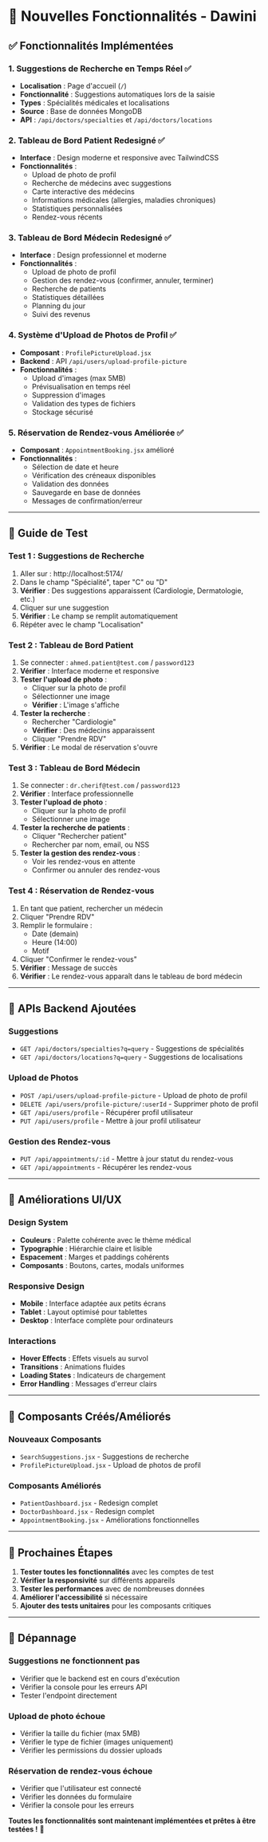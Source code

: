 # 🚀 Nouvelles Fonctionnalités - Dawini

## ✅ **Fonctionnalités Implémentées**

### **1. Suggestions de Recherche en Temps Réel** ✅
- **Localisation** : Page d'accueil (`/`)
- **Fonctionnalité** : Suggestions automatiques lors de la saisie
- **Types** : Spécialités médicales et localisations
- **Source** : Base de données MongoDB
- **API** : `/api/doctors/specialties` et `/api/doctors/locations`

### **2. Tableau de Bord Patient Redesigné** ✅
- **Interface** : Design moderne et responsive avec TailwindCSS
- **Fonctionnalités** :
  - Upload de photo de profil
  - Recherche de médecins avec suggestions
  - Carte interactive des médecins
  - Informations médicales (allergies, maladies chroniques)
  - Statistiques personnalisées
  - Rendez-vous récents

### **3. Tableau de Bord Médecin Redesigné** ✅
- **Interface** : Design professionnel et moderne
- **Fonctionnalités** :
  - Upload de photo de profil
  - Gestion des rendez-vous (confirmer, annuler, terminer)
  - Recherche de patients
  - Statistiques détaillées
  - Planning du jour
  - Suivi des revenus

### **4. Système d'Upload de Photos de Profil** ✅
- **Composant** : `ProfilePictureUpload.jsx`
- **Backend** : API `/api/users/upload-profile-picture`
- **Fonctionnalités** :
  - Upload d'images (max 5MB)
  - Prévisualisation en temps réel
  - Suppression d'images
  - Validation des types de fichiers
  - Stockage sécurisé

### **5. Réservation de Rendez-vous Améliorée** ✅
- **Composant** : `AppointmentBooking.jsx` amélioré
- **Fonctionnalités** :
  - Sélection de date et heure
  - Vérification des créneaux disponibles
  - Validation des données
  - Sauvegarde en base de données
  - Messages de confirmation/erreur

---

## 🧪 **Guide de Test**

### **Test 1 : Suggestions de Recherche**
1. Aller sur : http://localhost:5174/
2. Dans le champ "Spécialité", taper "C" ou "D"
3. **Vérifier** : Des suggestions apparaissent (Cardiologie, Dermatologie, etc.)
4. Cliquer sur une suggestion
5. **Vérifier** : Le champ se remplit automatiquement
6. Répéter avec le champ "Localisation"

### **Test 2 : Tableau de Bord Patient**
1. Se connecter : `ahmed.patient@test.com` / `password123`
2. **Vérifier** : Interface moderne et responsive
3. **Tester l'upload de photo** :
   - Cliquer sur la photo de profil
   - Sélectionner une image
   - **Vérifier** : L'image s'affiche
4. **Tester la recherche** :
   - Rechercher "Cardiologie"
   - **Vérifier** : Des médecins apparaissent
   - Cliquer "Prendre RDV"
5. **Vérifier** : Le modal de réservation s'ouvre

### **Test 3 : Tableau de Bord Médecin**
1. Se connecter : `dr.cherif@test.com` / `password123`
2. **Vérifier** : Interface professionnelle
3. **Tester l'upload de photo** :
   - Cliquer sur la photo de profil
   - Sélectionner une image
4. **Tester la recherche de patients** :
   - Cliquer "Rechercher patient"
   - Rechercher par nom, email, ou NSS
5. **Tester la gestion des rendez-vous** :
   - Voir les rendez-vous en attente
   - Confirmer ou annuler des rendez-vous

### **Test 4 : Réservation de Rendez-vous**
1. En tant que patient, rechercher un médecin
2. Cliquer "Prendre RDV"
3. Remplir le formulaire :
   - Date (demain)
   - Heure (14:00)
   - Motif
4. Cliquer "Confirmer le rendez-vous"
5. **Vérifier** : Message de succès
6. **Vérifier** : Le rendez-vous apparaît dans le tableau de bord médecin

---

## 🔧 **APIs Backend Ajoutées**

### **Suggestions**
- `GET /api/doctors/specialties?q=query` - Suggestions de spécialités
- `GET /api/doctors/locations?q=query` - Suggestions de localisations

### **Upload de Photos**
- `POST /api/users/upload-profile-picture` - Upload de photo de profil
- `DELETE /api/users/profile-picture/:userId` - Supprimer photo de profil
- `GET /api/users/profile` - Récupérer profil utilisateur
- `PUT /api/users/profile` - Mettre à jour profil utilisateur

### **Gestion des Rendez-vous**
- `PUT /api/appointments/:id` - Mettre à jour statut du rendez-vous
- `GET /api/appointments` - Récupérer les rendez-vous

---

## 🎨 **Améliorations UI/UX**

### **Design System**
- **Couleurs** : Palette cohérente avec le thème médical
- **Typographie** : Hiérarchie claire et lisible
- **Espacement** : Marges et paddings cohérents
- **Composants** : Boutons, cartes, modals uniformes

### **Responsive Design**
- **Mobile** : Interface adaptée aux petits écrans
- **Tablet** : Layout optimisé pour tablettes
- **Desktop** : Interface complète pour ordinateurs

### **Interactions**
- **Hover Effects** : Effets visuels au survol
- **Transitions** : Animations fluides
- **Loading States** : Indicateurs de chargement
- **Error Handling** : Messages d'erreur clairs

---

## 📱 **Composants Créés/Améliorés**

### **Nouveaux Composants**
- `SearchSuggestions.jsx` - Suggestions de recherche
- `ProfilePictureUpload.jsx` - Upload de photos de profil

### **Composants Améliorés**
- `PatientDashboard.jsx` - Redesign complet
- `DoctorDashboard.jsx` - Redesign complet
- `AppointmentBooking.jsx` - Améliorations fonctionnelles

---

## 🚀 **Prochaines Étapes**

1. **Tester toutes les fonctionnalités** avec les comptes de test
2. **Vérifier la responsivité** sur différents appareils
3. **Tester les performances** avec de nombreuses données
4. **Améliorer l'accessibilité** si nécessaire
5. **Ajouter des tests unitaires** pour les composants critiques

---

## 🐛 **Dépannage**

### **Suggestions ne fonctionnent pas**
- Vérifier que le backend est en cours d'exécution
- Vérifier la console pour les erreurs API
- Tester l'endpoint directement

### **Upload de photo échoue**
- Vérifier la taille du fichier (max 5MB)
- Vérifier le type de fichier (images uniquement)
- Vérifier les permissions du dossier uploads

### **Réservation de rendez-vous échoue**
- Vérifier que l'utilisateur est connecté
- Vérifier les données du formulaire
- Vérifier la console pour les erreurs

**Toutes les fonctionnalités sont maintenant implémentées et prêtes à être testées !** 🎉
